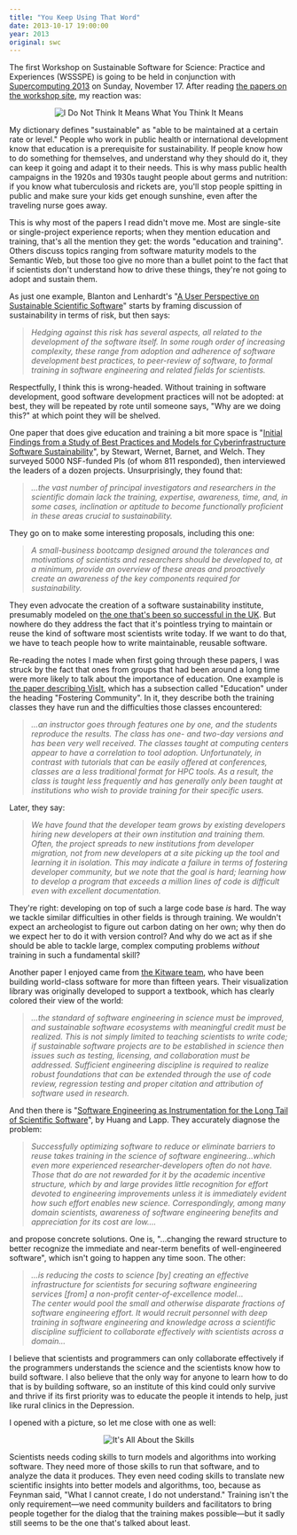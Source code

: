```yaml
---
title: "You Keep Using That Word"
date: 2013-10-17 19:00:00
year: 2013
original: swc
---
```

<p>
  The first Workshop on Sustainable Software for Science: Practice and Experiences (WSSSPE)
  is going to be held in conjunction with <a href="http://sc13.supercomputing.org/">Supercomputing 2013</a>
  on Sunday, November 17.
  After reading
  <a href="http://wssspe.researchcomputing.org.uk/contributions/">the papers on the workshop site</a>,
  my reaction was:
</p>
<div align="center">
  <img src="{{'/files/2013/10/inigo.png' | relative_url}}" alt="I Do Not Think It Means What You Think It Means" />
</div>
<p>
  My dictionary defines "sustainable" as
  "able to be maintained at a certain rate or level."
  People who work in public health or international development know that
  education is a prerequisite for sustainability.
  If people know how to do something for themselves,
  and understand why they should do it,
  they can keep it going and adapt it to their needs.
  This is why mass public health campaigns in the 1920s and 1930s
  taught people about germs and nutrition:
  if you know what tuberculosis and rickets are,
  you'll stop people spitting in public
  and make sure your kids get enough sunshine,
  even after the traveling nurse goes away.
</p>
<p>
  This is why most of the papers I read didn't move me.
  Most are single-site or single-project experience reports;
  when they mention education and training,
  that's all the mention they get:
  the words "education and training".
  Others discuss topics ranging from software maturity models to the Semantic Web,
  but those too give no more than a bullet point to the fact that
  if scientists don't understand how to drive these things,
  they're not going to adopt and sustain them.
</p>
<p>
  As just one example,
  Blanton and Lenhardt's
  "<a href="http://dx.doi.org/10.6084/m9.figshare.789028">A User Perspective on Sustainable Scientific Software</a>"
  starts by framing discussion of sustainability in terms of risk,
  but then says:
</p>
<blockquote><em>
  Hedging against this risk has several aspects, all related to the
  development of the software itself. In some rough order of
  increasing complexity, these range from adoption and adherence of
  software development best practices, to peer-review of software, to
  formal training in software engineering and related fields for
  scientists.
</em></blockquote>
<p>
  Respectfully,
  I think this is wrong-headed.
  Without training in software development,
  good software development practices will not be adopted:
  at best,
  they will be repeated by rote until someone says,
  "Why are we doing this?"
  at which point they will be shelved.
</p>
<p>
  One paper that does give education and training a bit more space is
  "<a href="http://arxiv.org/abs/1309.1817">Initial Findings from a Study of Best Practices and Models for Cyberinfrastructure Software Sustainability</a>",
  by Stewart, Wernet, Barnet, and Welch.
  They surveyed 5000 NSF-funded PIs (of whom 811 responded),
  then interviewed the leaders of a dozen projects.
  Unsurprisingly, they found that:
</p>
<blockquote><em>
  ...the vast number of principal investigators and researchers in the
  scientific domain lack the training, expertise, awareness, time,
  and, in some cases, inclination or aptitude to become functionally
  proficient in these areas crucial to sustainability.
</em></blockquote>
<p>
  They go on to make some interesting proposals,
  including this one:
</p>
<blockquote><em>
  A small-business bootcamp designed around the tolerances and
  motivations of scientists and researchers should be developed to, at
  a minimum, provide an overview of these areas and proactively create
  an awareness of the key components required for sustainability.
</em></blockquote>
<p>
  They even advocate the creation of a software sustainability institute,
  presumably modeled on <a href="http://www.software.ac.uk/">the one that's been so successful in the UK</a>.
  But nowhere do they address the fact that
  it's pointless trying to maintain or reuse the kind of software most scientists write today.
  If we want to do that,
  we have to teach people how to write maintainable, reusable software.
</p>
<p>
  Re-reading the notes I made when first going through these papers,
  I was struck by the fact that
  ones from groups that had been around a long time
  were more likely to talk about the importance of education.
  One example is <a href="http://arxiv.org/abs/1309.1796">the paper describing VisIt</a>,
  which has a subsection called "Education" under the heading "Fostering Community".
  In it,
  they describe both the training classes they have run
  and the difficulties those classes encountered:
</p>
<blockquote><em>
  ...an instructor goes through features one by one, and
  the students reproduce the results. The class has one- and two-day
  versions and has been very well received. The classes taught at
  computing centers appear to have a correlation to tool
  adoption. Unfortunately, in contrast with tutorials that can be
  easily offered at conferences, classes are a less traditional format
  for HPC tools. As a result, the class is taught less frequently and
  has generally only been taught at institutions who wish to provide
  training for their specific users.
</em></blockquote>
<p>
  Later, they say:
</p>
<blockquote><em>
  We have found that the developer team grows by existing developers
  hiring new developers at their own institution and training
  them. Often, the project spreads to new institutions from developer
  migration, not from new developers at a site picking up the tool and
  learning it in isolation. This may indicate a failure in terms of
  fostering developer community, but we note that the goal is hard;
  learning how to develop a program that exceeds a million lines of
  code is difficult even with excellent documentation.
</em></blockquote>
<p>
  They're right:
  developing on top of such a large code base <em>is</em> hard.
  The way we tackle similar difficulties in other fields is through training.
  We wouldn't expect an archeologist to figure out carbon dating on her own;
  why then do we expect her to do it with version control?
  And why do we act as if she should be able to tackle large, complex computing problems
  <em>without</em> training in such a fundamental skill?
</p>
<p>
  Another paper I enjoyed came from
  <a href="http://dx.doi.org/10.6084/m9.figshare.790756">the Kitware team</a>,
  who have been building world-class software for more than fifteen years.
  Their visualization library was originally developed to support a textbook,
  which has clearly colored their view of the world:
</p>
<blockquote><em>
  ...the standard of software engineering in science must be improved,
  and sustainable software ecosystems with meaningful credit must be
  realized. This is not simply limited to teaching scientists to write
  code; if sustainable software projects are to be established in
  science then issues such as testing, licensing, and collaboration
  must be addressed. Sufficient engineering discipline is required to
  realize robust foundations that can be extended through the use of
  code review, regression testing and proper citation and attribution
  of software used in research.
</em></blockquote>
<p>
  And then there is
  "<a href="http://dx.doi.org/10.6084/m9.figshare.791560">Software Engineering as Instrumentation for the Long Tail of Scientific Software</a>",
  by Huang and Lapp.
  They accurately diagnose the problem:
</p>
<blockquote><em>
  Successfully
  optimizing software to reduce or eliminate barriers to reuse takes
  training in the science of software engineering...which even more
  experienced researcher-developers often do not have. Those that do
  are not rewarded for it by the academic incentive structure, which
  by and large provides little recognition for effort devoted to
  engineering improvements unless it is immediately evident how such
  effort enables new science. Correspondingly, among many domain
  scientists, awareness of software engineering benefits and
  appreciation for its cost are low....
</em></blockquote>
<p>
  and propose concrete solutions.
  One is, "...changing the reward structure to better recognize the
  immediate and near-term benefits of well-engineered software",
  which isn't going to happen any time soon.
  The other:
</p>
<blockquote><em>
  ...is reducing the costs to science [by] creating an
  effective infrastructure for scientists for securing software
  engineering services [from] a non-profit center-of-excellence
  model...
  <br/>
  The center would pool the small and otherwise disparate fractions of
  software engineering effort. It would recruit personnel with deep
  training in software engineering and knowledge across a scientific
  discipline sufficient to collaborate effectively with scientists
  across a domain...
</em></blockquote>
<p>
  I believe that scientists and programmers can only collaborate effectively
  if the programmers understands the science
  and the scientists know how to build software.
  I also believe that the only way for anyone to learn how to do that is by building software,
  so an institute of this kind could only survive and thrive
  if its first priority was to educate the people it intends to help,
  just like rural clinics in the Depression.
</p>
<p>
  I opened with a picture,
  so let me close with one as well:
</p>
<div align="center">
  <img src="{{'/files/2013/10/wssspe-cycle.png' | relative_url}}" alt="It's All About the Skills" />
</div>
<p>
  Scientists needs coding skills to turn models and algorithms into working software.
  They need more of those skills to run that software,
  and to analyze the data it produces.
  They even need coding skills to translate new scientific insights into better models and algorithms,
  too,
  because as Feynman said,
  "What I cannot create, I do not understand."
  Training isn't the only requirement&mdash;we need community builders and facilitators
  to bring people together for the dialog that the training makes possible&mdash;but
  it sadly still seems to be the one that's talked about least.
</p>
